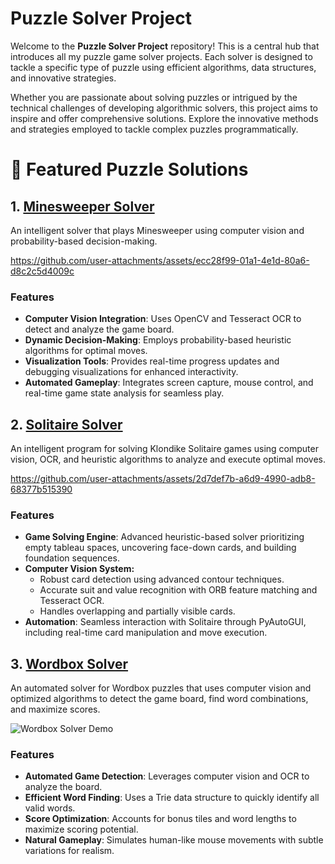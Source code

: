 # Puzzle Solver Project
Welcome to the **Puzzle Solver Project** repository! This is a central hub that introduces all my puzzle game solver projects. Each solver is designed to tackle a specific type of puzzle using efficient algorithms, data structures, and innovative strategies.

Whether you are passionate about solving puzzles or intrigued by the technical challenges of developing algorithmic solvers, this project aims to inspire and offer comprehensive solutions. Explore the innovative methods and strategies employed to tackle complex puzzles programmatically.


# 🧩 Featured Puzzle Solutions
## 1. [Minesweeper Solver](https://github.com/supat-roong/minesweeper_solver.git)
An intelligent solver that plays Minesweeper using computer vision and probability-based decision-making.

https://github.com/user-attachments/assets/ecc28f99-01a1-4e1d-80a6-d8c2c5d4009c

### Features
- **Computer Vision Integration**: Uses OpenCV and Tesseract OCR to detect and analyze the game board.
- **Dynamic Decision-Making**: Employs probability-based heuristic algorithms for optimal moves.
- **Visualization Tools**: Provides real-time progress updates and debugging visualizations for enhanced interactivity.
- **Automated Gameplay**: Integrates screen capture, mouse control, and real-time game state analysis for seamless play.

## 2. [Solitaire Solver](https://github.com/supat-roong/solitaire_solver.git)
An intelligent program for solving Klondike Solitaire games using computer vision, OCR, and heuristic algorithms to analyze and execute optimal moves.

https://github.com/user-attachments/assets/2d7def7b-a6d9-4990-adb8-68377b515390

### Features
- **Game Solving Engine**: Advanced heuristic-based solver prioritizing empty tableau spaces, uncovering face-down cards, and building foundation sequences.
- **Computer Vision System:**
  - Robust card detection using advanced contour techniques.
  - Accurate suit and value recognition with ORB feature matching and Tesseract OCR.
  - Handles overlapping and partially visible cards.
- **Automation**: Seamless interaction with Solitaire through PyAutoGUI, including real-time card manipulation and move execution.


## 3. [Wordbox Solver](https://github.com/supat-roong/wordbox_solver)
An automated solver for Wordbox puzzles that uses computer vision and optimized algorithms to detect the game board, find word combinations, and maximize scores.

![Wordbox Solver Demo](https://github.com/supat-roong/wordbox_solver/raw/main/media/wordbox.gif)

### Features
- **Automated Game Detection**: Leverages computer vision and OCR to analyze the board.
- **Efficient Word Finding**: Uses a Trie data structure to quickly identify all valid words.
- **Score Optimization**: Accounts for bonus tiles and word lengths to maximize scoring potential.
- **Natural Gameplay**: Simulates human-like mouse movements with subtle variations for realism.
